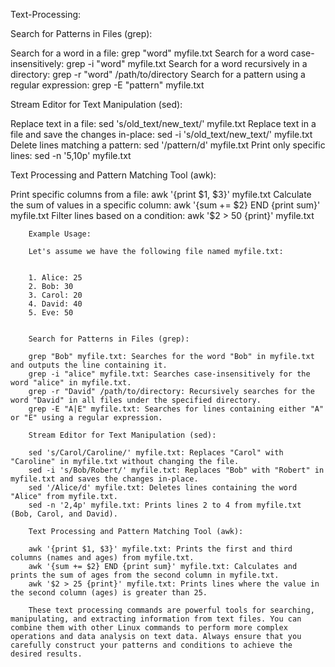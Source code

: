 Text-Processing:

Search for Patterns in Files (grep):

Search for a word in a file: grep "word" myfile.txt
Search for a word case-insensitively: grep -i "word" myfile.txt
Search for a word recursively in a directory: grep -r "word" /path/to/directory
Search for a pattern using a regular expression: grep -E "pattern" myfile.txt

Stream Editor for Text Manipulation (sed):

Replace text in a file: sed 's/old_text/new_text/' myfile.txt
Replace text in a file and save the changes in-place: sed -i 's/old_text/new_text/' myfile.txt
Delete lines matching a pattern: sed '/pattern/d' myfile.txt
Print only specific lines: sed -n '5,10p' myfile.txt

Text Processing and Pattern Matching Tool (awk):

Print specific columns from a file: awk '{print $1, $3}' myfile.txt
Calculate the sum of values in a specific column: awk '{sum += $2} END {print sum}' myfile.txt
Filter lines based on a condition: awk '$2 > 50 {print}' myfile.txt

		Example Usage:
		
		Let's assume we have the following file named myfile.txt:
		
		
		1. Alice: 25
		2. Bob: 30
		3. Carol: 20
		4. David: 40
		5. Eve: 50
		
		
		Search for Patterns in Files (grep):
		
		grep "Bob" myfile.txt: Searches for the word "Bob" in myfile.txt and outputs the line containing it.
		grep -i "alice" myfile.txt: Searches case-insensitively for the word "alice" in myfile.txt.
		grep -r "David" /path/to/directory: Recursively searches for the word "David" in all files under the specified directory.
		grep -E "A|E" myfile.txt: Searches for lines containing either "A" or "E" using a regular expression.
		
		Stream Editor for Text Manipulation (sed):
		
		sed 's/Carol/Caroline/' myfile.txt: Replaces "Carol" with "Caroline" in myfile.txt without changing the file.
		sed -i 's/Bob/Robert/' myfile.txt: Replaces "Bob" with "Robert" in myfile.txt and saves the changes in-place.
		sed '/Alice/d' myfile.txt: Deletes lines containing the word "Alice" from myfile.txt.
		sed -n '2,4p' myfile.txt: Prints lines 2 to 4 from myfile.txt (Bob, Carol, and David).
		
		Text Processing and Pattern Matching Tool (awk):
		
		awk '{print $1, $3}' myfile.txt: Prints the first and third columns (names and ages) from myfile.txt.
		awk '{sum += $2} END {print sum}' myfile.txt: Calculates and prints the sum of ages from the second column in myfile.txt.
		awk '$2 > 25 {print}' myfile.txt: Prints lines where the value in the second column (ages) is greater than 25.
		
		These text processing commands are powerful tools for searching, manipulating, and extracting information from text files. You can combine them with other Linux commands to perform more complex operations and data analysis on text data. Always ensure that you carefully construct your patterns and conditions to achieve the desired results.
